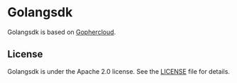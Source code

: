 # Golangsdk

Golangsdk is based on [Gophercloud](https://github.com/gophercloud/gophercloud).

## License

Golangsdk is under the Apache 2.0 license. See the [LICENSE](LICENSE) file for details.

